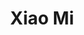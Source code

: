 ---
# Display name
title: Xiao Mi
weight: 30
first_name: Xiao  
last_name: Mi

# Is this the primary user of the site?
superuser: false

role:

# Organizations/Affiliations
organizations:
  - name: Google

social:
  - icon: globe
    icon_pack: fas
    link: https://www.linkedin.com/in/xiao-mi-1724552a/
  - icon: envelope
    icon_pack: fas
    link: 'mailto:mixiao@google.com'
  - icon: google-scholar
    icon_pack: ai
    link: https://scholar.google.com/citations?user=Xxe0micAAAAJ&hl=en

# Organizational groups that you belong to (for People widget)
#   Set this to `[]` or comment out if you are not using People widget.
user_groups:
  - Invited Speaker
---